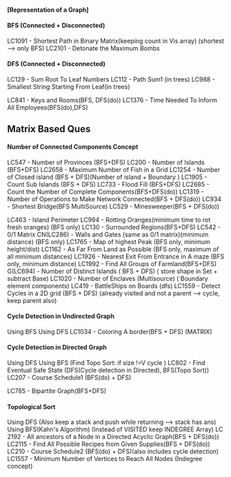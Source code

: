 #### [Representation of a Graph]

#### BFS (Connected + Disconnected)
LC1091 - Shortest Path in Binary Matrix(keeping count in Vis array)
(shortest --> only BFS)
LC2101 - Detonate the Maximum Bombs



#### DFS (Connected + Disconnected)
LC129 - Sum Root To Leaf Numbers
LC112 - Path Sum1 (in trees)
LC988 - Smallest String Starting From Leaf(in trees)


LC841 - Keys and Rooms(BFS, DFS(do))
LC1376 - Time Needed To Inform All Employees(BFS(do),DFS)
## Matrix Based Ques 
#### Number of Connected Components Concept
LC547 - Number of Provinces (BFS+DFS)
LC200 - Number of Islands (BFS+DFS)
LC2658 - Maximum Number of Fish in a Grid
LC1254 - Number of Closed island (BFS + DFS)(Number of island + Boundary )
LC1905 - Count Sub Islands (BFS + DFS)
LC733 - Flood Fill (BFS+DFS)
LC2685 - Count the Number of Complete Components(BFS+DFS(do))
LC1319 - Number of Operations to Make Network Connected(BFS + DFS(do))
LC934 - Shortest Bridge(BFS MultiSource)
LC529 - Minesweeper(BFS + DFS(do))








LC463 - Island Perimeter
LC994 - Rotting Oranges(minimum time to rot fresh oranges) (BFS only)
LC130 - Surrounded Regions(BFS+DFS)
LC542 - 0/1 Matrix
CN(LC286) - Walls and Gates (same as 0/1 matrix)(minimum distance) (BFS only)
LC1765 - Map of highest Peak (BFS only, minimum height/dist)
LC1162 - As Far From Land as Possible (BFS only, maximum of all minimum distances)
LC1926 - Nearest Exit From Entrance in A maze (BFS only, minimum distance)
LC1992 - Find All Groups of Farmland(BFS+DFS)
G(LC694) - Number of Distinct Islands ( BFS + DFS) ( store shape in Set + subtract Base)
LC1020 - Number of Enclaves (Multisource) ( Boundary element components)
LC419 - BattleShips on Boards (dfs)
LC1559 - Detect Cycles in a 2D grid (BFS + DFS) (already visited and not a parent --> cycle, keep parent also)

#### Cycle Detection in Undirected Graph
Using BFS
Using DFS
LC1034 - Coloring A border(BFS + DFS) (MATRIX)

#### Cycle Detection in Directed Graph
Using DFS
Using BFS (Find Topo Sort: if size !=V  cycle  )
LC802 - Find Eventual Safe State (DFS(Cycle detection in Directed), BFS(Topo Sort))
LC207 - Course Schedule1 (BFS(do) + DFS)


LC785 - Bipartite Graph(BFS+DFS)



#### Topological Sort
Using DFS (Also keep a stack and push while returning --> stack has ans)
Using BFS(Kahn's Algorithm) (Instead of VISITED keep INDEGREE Array)
LC 2192 - All ancestors of a Node in a Directed Acyclic Graph(BFS + DFS(do))
LC2115 - Find All Possible Recipes from Given Supplies(BFS + DFS(do))
LC210 - Course Schedule2 (BFS(do) + DFS)(also includes cycle detection)
LC1557 -  Minimum Number of Vertices to Reach All Nodes (Indegree concept)










